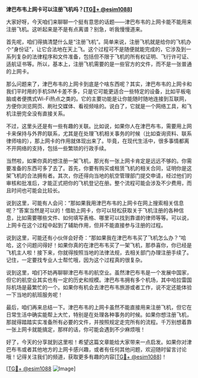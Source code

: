 **津巴布韦上网卡可以注册飞机吗？[[TG💪+ @esim1088](https://t.me/s/esim1088)]**

大家好呀，今天咱们来聊聊一个挺有意思的话题——津巴布韦的上网卡能不能用来注册飞机。这听起来是不是有点离谱？别急，听我慢慢道来。

首先呢，咱们得搞清楚什么是“注册飞机”。简单来说，注册飞机就是给你的飞机办个“身份证”，让它合法地在天上飞。这个过程可不是随便就能完成的，它涉及到一系列复杂的法律程序和文件准备，包括但不限于飞机的所有权证明、飞行许可证、适航证书等。所以，基本上，注册飞机需要的是一些官方的文件，而不是一张普通的上网卡。

那么问题来了，津巴布韦的上网卡到底是个啥东西呢？其实，津巴布韦的上网卡和我们平时用的手机SIM卡差不多，只是它可能更适合一些特定的设备，比如平板电脑或者便携式Wi-Fi热点之类的。它的主要功能是让你能随时随地连接到互联网，方便你浏览网页、刷社交媒体、看视频啥的。说白了，它就是一个网络工具，和飞机注册完全没有直接关系。

不过，这里头还是有一些有趣的关联。比如说，如果你人在津巴布韦，需要用上网卡来保持与外界的联系，尤其是在处理飞机相关事务的时候（比如查询资料、联系律师啥的），那上网卡的作用就体现出来了。毕竟，在现代生活中，很多事情都离不开网络的支持，包括一些繁琐的行政手续。

当然啦，如果你真的想注册一架飞机，那光有一张上网卡肯定是远远不够的。你需要准备的东西可多了去了。首先，你要有购买或租赁飞机的相关合同，证明你是这架飞机的合法拥有者。其次，你还得向当地的航空管理部门提交申请，经过他们的审核和批准后，才能正式把你的飞机登记在册。整个流程可能会涉及不少费用，而且时间也可能会比较长。

说到这里，可能有人会问：“那如果我用津巴布韦的上网卡在网上搜索相关信息呢？”答案当然是可以的！借助上网卡，你可以轻松获取关于飞机注册的各种信息，比如需要哪些文件、如何填写表格、哪里可以找到靠谱的律师等等。可以说，上网卡在这个过程中起到了辅助作用，但并不能直接参与注册的过程。

说到这里，可能还有小伙伴会好奇：“那如果我在津巴布韦买了飞机怎么办？”哈哈，这个问题问得好！如果你真的在津巴布韦买了一架飞机，那恭喜你，你已经是飞机主人啦！接下来，你就得按照当地的法律法规，去相关部门办理注册手续了。记住，一定要找专业人士帮忙哦，因为这个过程真的很复杂。

说到这里，咱们不妨再聊聊津巴布韦的航空业。虽然津巴布韦是一个发展中国家，但它的航空业其实也有一定的历史和规模。津巴布韦拥有多个机场，其中哈拉雷国际机场是最繁忙的一个。如果你有机会去津巴布韦旅游或者工作，说不定还能体验一下当地的航班服务呢！

最后，咱们再来总结一下。津巴布韦的上网卡虽然不能直接用来注册飞机，但它在日常生活中确实能帮上大忙，特别是在处理各种事务的时候。如果你想注册飞机，那就得踏踏实实准备所有必要的文件，并按照规定走完所有的流程。千万别想着靠一张上网卡就能搞定，那样的话，你可能会遇到不少麻烦哦！

好了，今天的分享就到这里啦！希望这篇文章能给大家带来一点启发。如果你对津巴布韦或者其他地方的上网卡感兴趣，或者有任何其他问题，欢迎随时留言讨论哦！记得关注我们的频道，获取更多有趣的内容[[TG💪+ @esim1088](https://t.me/s/esim1088)]！

[[TG💪+ @esim1088](https://t.me/s/esim1088) ![Image](https://i.postimg.cc/4NQfJmqS/Snipaste-2025-05-13-00-14-12.png)]